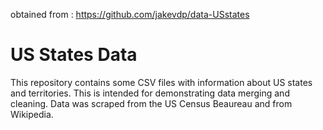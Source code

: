 obtained from : https://github.com/jakevdp/data-USstates

US States Data
==============
This repository contains some CSV files with information about US states and
territories. This is intended for demonstrating data merging and cleaning.
Data was scraped from the US Census Beaureau and from Wikipedia.
